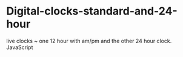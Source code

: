 # Digital-clocks-standard-and-24-hour
live clocks ~ one 12 hour with am/pm and the other 24 hour clock.  JavaScript
